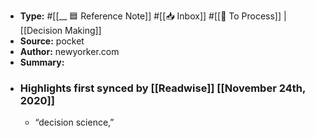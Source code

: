 - **Type:** #[[__ 🟦  Reference Note]] #[[📥 Inbox]] #[[📝 To Process]] | [[Decision Making]]
- **Source:**  pocket
- **Author:** newyorker.com
- **Summary:**
- ### Highlights first synced by [[Readwise]] [[November 24th, 2020]]
    - “decision science,”  
